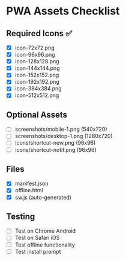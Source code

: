 # PWA Assets Checklist

## Required Icons ✅
- [x] icon-72x72.png
- [x] icon-96x96.png
- [x] icon-128x128.png
- [x] icon-144x144.png
- [x] icon-152x152.png
- [x] icon-192x192.png
- [x] icon-384x384.png
- [x] icon-512x512.png

## Optional Assets
- [ ] screenshots/mobile-1.png (540x720)
- [ ] screenshots/desktop-1.png (1280x720)
- [ ] icons/shortcut-new.png (96x96)
- [ ] icons/shortcut-notif.png (96x96)

## Files
- [x] manifest.json
- [x] offline.html
- [x] sw.js (auto-generated)

## Testing
- [ ] Test on Chrome Android
- [ ] Test on Safari iOS
- [ ] Test offline functionality
- [ ] Test install prompt